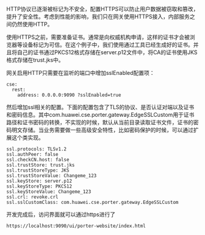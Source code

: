 HTTP协议已逐渐被标记为不安全，配置HTTPS可以防止用户数据被窃取和篡改，提升了安全性。考虑到性能的影响，我们只在网关使用HTTPS接入，内部服务之间仍然使用HTTP。

使用HTTPS之前，需要准备证书。通常是向权威机构申请，这样的证书才会被浏览器等设备标记为可信。在这个例子中，我们使用通过工具已经生成好的证书。并且将自己的证书通过PKCS12格式存储在server.p12文件中，将CA的证书使用JKS格式存储在trust.jks中。

网关启用HTTP只需要在监听的端口中增加sslEnabled配置项：

```
cse:
  rest:
    address: 0.0.0.0:9090 ?sslEnabled=true
```

然后增加ssl相关的配置。下面的配置包含了TLS的协议、是否认证对端以及证书和密码信息。其中com.huawei.cse.porter.gateway.EdgeSSLCustom用于证书路径和证书密码的转换，不实现的时候，默认从当前目录读取证书文件，证书的密码明文存储。当业务需要做一些高级安全特性，比如密码保护的时候，可以通过扩展这个类实现。

```
ssl.protocols: TLSv1.2
ssl.authPeer: false
ssl.checkCN.host: false
ssl.trustStore: trust.jks
ssl.trustStoreType: JKS
ssl.trustStoreValue: Changeme_123
ssl.keyStore: server.p12
ssl.keyStoreType: PKCS12
ssl.keyStoreValue: Changeme_123
ssl.crl: revoke.crl
ssl.sslCustomClass: com.huawei.cse.porter.gateway.EdgeSSLCustom
```

开发完成后，访问界面就可以通过https进行了

```
https://localhost:9090/ui/porter-website/index.html
```



